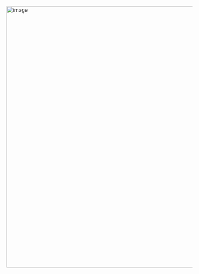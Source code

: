 <img width="706" alt="image" src="https://github.com/user-attachments/assets/22382404-65d2-44f8-a2cd-02b55e1f80fd">

